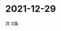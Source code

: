 # 2021-12-29
  共 0条

  <!-- BEGIN -->
  <!-- 最后更新时间Wed Dec 29 2021 10:04:46 GMT+0000 (Coordinated Universal Time) -->
  
  <!-- END -->
  
  